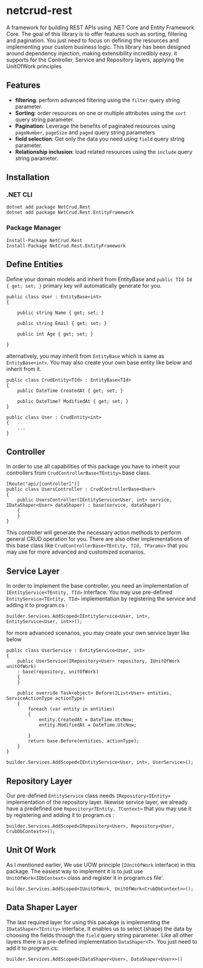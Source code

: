 # netcrud-rest
A framework for building REST APIs using .NET Core and Entity Framework Core.
The goal of this library is to offer features such as sorting, filtering and pagination. You just need to focus on defining the resources and implementing your custom business logic. This library has been designed around dependency injection, making extensibility incredibly easy.
it supports for the Controller, Service and Repository layers, applying the UnitOfWork principles

## Features
- **filtering**: perform advanced filtering using the `filter` query string parameter.
- **Sorting**: order resources on one or multiple attributes using the `sort` query string parameter.
- **Pagination**: Leverage the benefits of paginated resources using `pageNumber`, `pageSize` and `paged` query string parameters
- **field selection**: Get only the data you need using `field` query string parameter.
- **Relationship inclusion**: load related resources using the `include` query string parameter.

## Installation
### .NET CLI
```
dotnet add package NetCrud.Rest
dotnet add package NetCrud.Rest.EntityFramework
```
### Package Manager
```
Install-Package NetCrud.Rest
Install-Package NetCrud.Rest.EntityFramework
```
## Define Entities
Define your domain models and inherit from EntityBase<TId> and `public TId Id { get; set; }` primary key will automatically generate for you.
```
public class User : EntityBase<int>
{
        
    public string Name { get; set; }

    public string Email { get; set; }

    public int Age { get; set; }

}
```
alternatively, you may inherit from `EntityBase` which is same as `EntityBase<int>`.
You may also create your own base entity like below and inherit from it.
```
public class CrudEntity<TId> : EntityBase<TId>
{
    public DateTime CreatedAt { get; set; }

    public DateTime? ModifiedAt { get; set; }
}

public class User : CrudEntity<int>
{
    ...
}
```
## Controller
In order to use all capabilities of this package you have to inherit your controllers from `CrudControllerBase<TEntity>` base class.
```
[Route("api/[controller]")]
public class UsersController : CrudControllerBase<User>
{
    public UsersController(IEntityService<User, int> service, IDataShaper<User> dataShaper) : base(service, dataShaper)
    {
    }
}
```
This controller will generate the necessary action methods to perform general CRUD operation for you. There are also other implementations of this base class like `CrudControllerBase<TEntity, TId, TParams>` that you may use for more advanced and customized scenarios.

## Service Layer
In order to implement the base controller, you need an implementation of `IEntityService<TEntity, TId>` interface. You may use pre-defined `EntityService<TEntity, TId>` implementation by registering the service and adding it to program.cs :
```
builder.Services.AddScoped<IEntityService<User, int>, EntityService<User, int>>();
```

for more advanced scenarios, you may create your own service layer like below
```
public class UserService : EntityService<User, int>
{
    public UserService(IRepository<User> repository, IUnitOfWork unitOfWork)
    : base(repository, unitOfWork)
    {
    }

    public override Task<object> Before(IList<User> entities, ServiceActionType actionType)
    {
        foreach (var entity in entities)
        {
            entity.CreatedAt = DateTime.UtcNow;
            entity.ModifiedAt = DateTime.UtcNow;

        }
        return base.Before(entities, actionType);
    }
}
```
```
builder.Services.AddScoped<IEntityService<User, int>, UserService>();
```

## Repository Layer
Our pre-defined `EntityService` class needs `IRepository<IEntity>` implementation of the repository layer. likewise service layer, we already have a predefined one `Repository<TEntity, TContext>` that you may use it by registering and adding it to program.cs :

```
builder.Services.AddScoped<IRepository<User>, Repository<User, CrubDbContext>>();
```

## Unit Of Work
As I mentioned earlier, We use UOW principle (`IUnitOfWork` interface) in this package. The easiest way to implement it is to just use `UnitOfWork<IDbContext>` class and register it in program.cs file'.
```
builder.Services.AddScoped<IUnitOfWork, UnitOfWork<CrubDbContext>>();
```

## Data Shaper Layer
The last required layer for using this pacakge is implementing the `IDataShaper<TEntity>` interface. It enables us to select (shape) the data by choosing the fields through the `field` query string parameter. Like all other layers there is a pre-defined implementation `DataShaper<T>`. You just need to add it to program.cs:
```
builder.Services.AddScoped<IDataShaper<User>, DataShaper<User>>()
```


